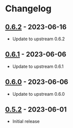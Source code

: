 Changelog
=========

[0.6.2](https://github.com/Groestlcoin/ord-groestlcoin/releases/tag/0.6.2) - 2023-06-16
---------------------------------------------------------------------

- Update to upstream 0.6.2

[0.6.1](https://github.com/Groestlcoin/ord-groestlcoin/releases/tag/0.6.1) - 2023-06-06
---------------------------------------------------------------------

- Update to upstream 0.6.1

[0.6.0](https://github.com/Groestlcoin/ord-groestlcoin/releases/tag/0.6.0) - 2023-06-06
---------------------------------------------------------------------

- Update to upstream 0.6.0

[0.5.2](https://github.com/Groestlcoin/ord-groestlcoin/releases/tag/0.5.2) - 2023-06-01
---------------------------------------------------------------------

- Initial release

